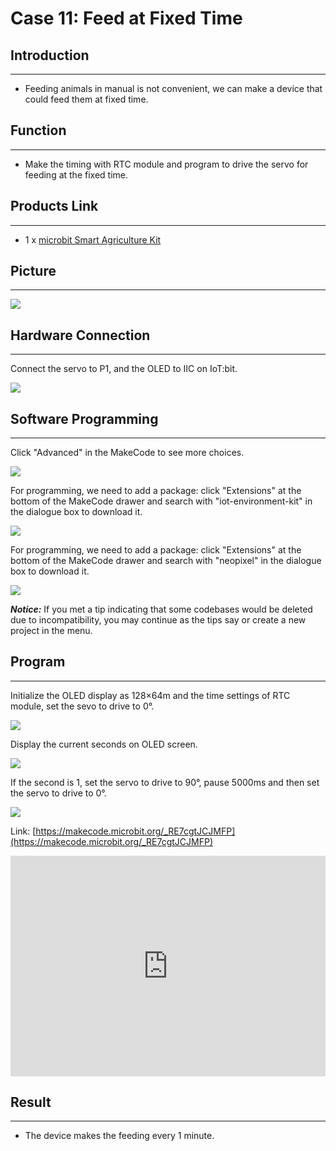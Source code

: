 # Case 11: Feed at Fixed Time


##  Introduction
---

- Feeding animals in manual is not convenient, we can make a device that could feed them at fixed time. 

##  Function
---
- Make the timing with RTC module and program to drive the servo for feeding at the fixed time. 

## Products Link
---
- 1 x [microbit Smart Agriculture Kit](https://shop.elecfreaks.com/products/elecfreaks-micro-bit-smart-agriculture-kit-without-micro-bit-board?_pos=2&_sid=2c86b7764&_ss=r)

## Picture
---
![](./images/microbit-Smart-Agriculture-Kit-case-01-02.png)

## Hardware Connection
---

Connect the servo to P1, and the OLED to IIC on IoT:bit. 

![](./images/microbit-Smart-Agriculture-Kit-case-11-03.png)

## Software Programming 

---

Click "Advanced" in the MakeCode to see more choices.

![](./images/microbit-Smart-Agriculture-Kit-case-01-04.png)

For programming, we need to add a package: click "Extensions" at the bottom of the MakeCode drawer and search with "iot-environment-kit" in the dialogue box to download it. 

![](./images/microbit-Smart-Agriculture-Kit-case-01-05.png)

For programming, we need to add a package: click "Extensions" at the bottom of the MakeCode drawer and search with "neopixel" in the dialogue box to download it. 

![](./images/microbit-Smart-Agriculture-Kit-case-01-06.png)

***Notice:*** If you met a tip indicating that some codebases would be deleted due to incompatibility, you may continue as the tips say or create a new project in the menu. 

## Program

---

Initialize the OLED display as 128×64m and the time settings of RTC module, set the sevo to drive to 0°.

![](./images/microbit-Smart-Agriculture-Kit-case-11-07.png)

Display the current seconds on OLED screen. 

![](./images/microbit-Smart-Agriculture-Kit-case-11-08.png)

If the second is 1, set the servo to drive to 90°, pause 5000ms and then set the servo to drive to 0°. 

![](./images/microbit-Smart-Agriculture-Kit-case-11-09.png)

Link: [https://makecode.microbit.org/_RE7cgtJCJMFP](https://makecode.microbit.org/_RE7cgtJCJMFP)

<div style="position:relative;height:0;padding-bottom:70%;overflow:hidden;">
<iframe style="position:absolute;top:0;left:0;width:100%;height:100%;" src="https://makecode.microbit.org/#pub:https://makecode.microbit.org/_RE7cgtJCJMFP" frameborder="0" sandbox="allow-popups allow-forms allow-scripts allow-same-origin">
</iframe>
</div>  


## Result
---
- The device makes the feeding every 1 minute. 

